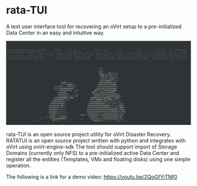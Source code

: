 # rata-TUI
A text user interface tool for recovering an oVirt setup to a pre-initialized Data Center in an easy and intuitive way.

![rata-TUI home scrreen logo](/sources/rata-TUI_home_screen.png)

rata-TUI is an open source project utility for oVirt Disaster Recovery.
RATATUI is an open source project written with python and integrates with oVirt using ovirt-engine-sdk
The tool should support import of Storage Domains (currently only NFS) to a pre-initialized active Data Center and register all the entities (Templates, VMs and floating disks) using one simple operation.

The following is a link for a demo video:
https://youtu.be/2QoGfYjTNf0

